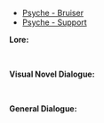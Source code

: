 - [Psyche - Bruiser](/pawnsBacklogged/Psyche/PsycheBruiser/)
- [Psyche - Support](/pawnsBacklogged/Psyche/PsycheSupport/)

**Lore:**

<br>

**Visual Novel Dialogue:**

<br>

**General Dialogue:**

<br>

